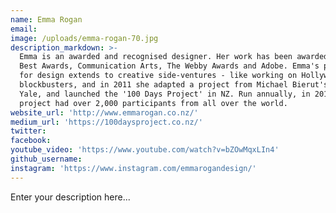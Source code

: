 ```yaml
---
name: Emma Rogan
email:
image: /uploads/emma-rogan-70.jpg
description_markdown: >-
  Emma is an awarded and recognised designer. Her work has been awarded &nbsp;NZ
  Best Awards, Communication Arts, The Webby Awards and Adobe. Emma's passion
  for design extends to creative side-ventures - like working on Hollywood
  blockbusters, and in 2011 she adapted a project from Michael Bierut's class at
  Yale, and launched the '100 Days Project' in NZ. Run annually, in 2014 the
  project had over 2,000 participants from all over the world.
website_url: 'http://www.emmarogan.co.nz/'
medium_url: 'https://100daysproject.co.nz/'
twitter:
facebook:
youtube_video: 'https://www.youtube.com/watch?v=bZOwMqxLIn4'
github_username:
instagram: 'https://www.instagram.com/emmarogandesign/'
---
```


Enter your description here...
